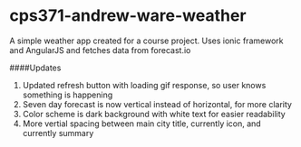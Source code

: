 # cps371-andrew-ware-weather
A simple weather app created for a course project. Uses ionic framework and AngularJS and fetches data from forecast.io

####Updates
1. Updated refresh button with loading gif response, so user knows something is happening
2. Seven day forecast is now vertical instead of horizontal, for more clarity
3. Color scheme is dark background with white text for easier readability
4. More vertial spacing between main city title, currently icon, and currently summary

